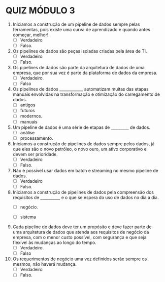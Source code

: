 # QUIZ MÓDULO 3

1) Iniciamos a construção de um pipeline de dados sempre pelas ferramentas, pois existe uma curva de aprendizado e quando antes começar, melhor!
    - [ ] Verdadeiro
    - [ ] Falso.

2) Os pipelines de dados são peças isoladas criadas pela área de TI.
    - [ ] Verdadeiro
    - [ ] Falso.

3) Os pipelines de dados são parte da arquitetura de dados de uma empresa, que por sua vez é parte da plataforma de dados da empresa.
    - [ ] Verdadeiro.
    - [ ] Falso

4) Os pipelines de dados ____________ automatizam muitas das etapas manuais envolvidas na transformação e otimização do carregamento de dados.
    - [ ] antigos
    - [ ] futuros
    - [ ] modernos.
    - [ ] manuais

5) Um pipeline de dados é uma série de etapas de _________ de dados.
    - [ ] análise
    - [ ] processamento.

6) Iniciamos a construção de pipelines de dados sempre pelos dados, já que eles são o novo petróleo, o novo ouro, um ativo corporativo e devem ser prioridade.
   - [ ] Verdadeiro
   - [ ] Falso.

7) Não é possível usar dados em batch e streaming no mesmo pipeline de dados.
   - [ ] Verdadeiro
   - [ ] Falso.

8) Iniciamos a construção de pipelines de dados pela compreensão dos requisitos de __________ e o que se espera do uso de dados no dia a dia.
    - [ ] negócio.
    - [ ] sistema


9) Cada pipeline de dados deve ter um propósito e deve fazer parte de uma arquitetura de dados que atenda aos requisitos de negócio da empresa, com o menor custo possível, com segurança e que seja flexível às mudanças ao longo do tempo.
    - [ ] Verdadeiro.
    - [ ] Falso

10) Os requerimentos de negócio uma vez definidos serão sempre os mesmos, não haverá mudança.
    - [ ] Verdadeiro
    - [ ] Falso.
